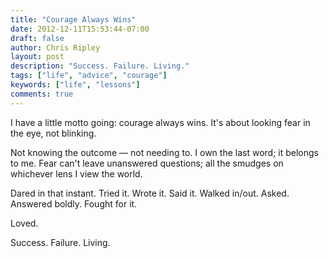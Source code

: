 ```yaml
---
title: "Courage Always Wins"
date: 2012-12-11T15:53:44-07:00
draft: false
author: Chris Ripley
layout: post
description: "Success. Failure. Living."
tags: ["life", "advice", "courage"]
keywords: ["life", "lessons"]
comments: true
---
```

I have a little motto going: courage always wins.
It's about looking fear in the eye, not blinking.

Not knowing the outcome — not needing to.
I own the last word; it belongs to me.
Fear can't leave unanswered questions;
all the smudges on whichever lens I view the world.

Dared in that instant. Tried it. Wrote it. Said it.
Walked in/out. Asked. Answered boldly. Fought for it.

Loved.

Success. Failure. Living.


